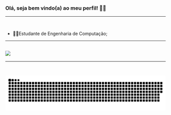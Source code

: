### Olá, seja bem vindo(a) ao meu perfil! &#128105;&#8205;&#128187;
<hr/><br>

- &#128105;&#8205;&#127891;Estudante de Engenharia de Computação;

<hr/><br>
<img height="180em" src="https://github-readme-stats.vercel.app/api/top-langs/?username=liviafort&layout=compact_count=7&theme=dark"/>
 </div>

<hr/><br>

![Snake animation](https://github.com/liviafort/liviafort/blob/output/github-contribution-grid-snake.svg)
 
